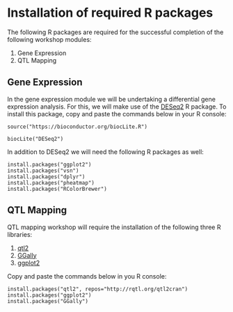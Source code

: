 
# Installation of required R packages

The following R packages are required for the successful completion of the following workshop modules:
1. Gene Expression 
2. QTL Mapping 

## Gene Expression
In the gene expression module we will be undertaking a differential gene expression analysis. For this, we will make use of the [DESeq2](https://www.bioconductor.org/packages/release/bioc/html/DESeq2.html) R package. To install this package, copy and paste the commands below in your R console:

`source("https://bioconductor.org/biocLite.R")`

`biocLite("DESeq2")`

In addition to DESeq2 we will need the following R packages as well:

```
install.packages("ggplot2")
install.packages("vsn")
install.packages("dplyr")
install.packages("pheatmap")
install.packages("RColorBrewer")
```

## QTL Mapping

QTL mapping workshop will require the installation of the following three R libraries:
1. [qtl2](https://kbroman.org/qtl2/)
2. [GGally](https://github.com/ggobi/ggally)
3. [ggplot2](https://ggplot2.tidyverse.org/)

Copy and paste the commands below in you R console:

```
install.packages("qtl2", repos="http://rqtl.org/qtl2cran")
install.packages("ggplot2")
install.packages("GGally")
```


